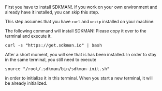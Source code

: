 First you have to install SDKMAN!.
If you work on your own environment and already have it installed, you can skip this step.

This step assumes that you have `curl` and `unzip` installed on your machine.

The following command will install SDKMAN!
Please copy it over to the terminal and execute it.

<pre class="file" data-target="clipboard">
curl -s "https://get.sdkman.io" | bash
</pre>

After a short moment, you will see that is has been installed.
In order to stay in the same terminal, you still need to execute

<pre class="file" data-target="clipboard">
source "/root/.sdkman/bin/sdkman-init.sh"
</pre>

in order to initialize it in this terminal. 
When you start a new terminal, it will be already initialized.

